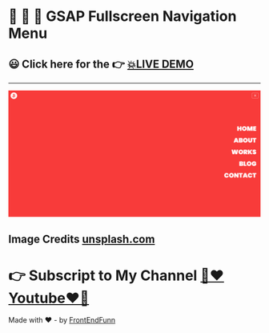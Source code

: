 # 🙈 🙉 🙊 GSAP Fullscreen Navigation Menu

## 😃 Click here for the 👉 [💥LIVE DEMO]()

---

![preview](./images/preview.png)

## Image Credits [unsplash.com](https://unsplash.com/)

# 👉 Subscript to My Channel [💙❤️Youtube❤️💙](https://www.youtube.com/channel/UCpOHt5d6GG-mvo-_pU06rhQ?sub_confirmation=1)

Made with ❤️ - by [FrontEndFunn](https://www.youtube.com/channel/UCpOHt5d6GG-mvo-_pU06rhQ?sub_confirmation=1)
